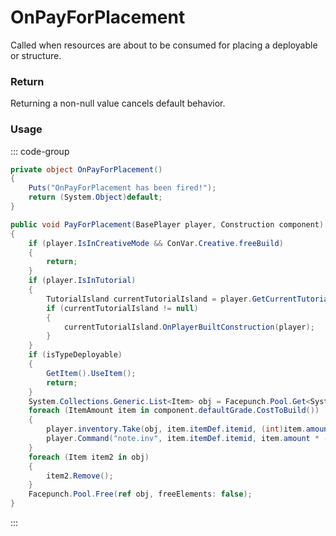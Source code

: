 # OnPayForPlacement
<Badge type="info" text="Player"/><Badge type="danger" text="Carbon Compatible"/><Badge type="warning" text="Oxide Compatible"/>
Called when resources are about to be consumed for placing a deployable or structure.

### Return
Returning a non-null value cancels default behavior.

### Usage
::: code-group
```csharp [Example]
private object OnPayForPlacement()
{
	Puts("OnPayForPlacement has been fired!");
	return (System.Object)default;
}
```
```csharp [Source — Assembly-CSharp @ Planner]
public void PayForPlacement(BasePlayer player, Construction component)
{
	if (player.IsInCreativeMode && ConVar.Creative.freeBuild)
	{
		return;
	}
	if (player.IsInTutorial)
	{
		TutorialIsland currentTutorialIsland = player.GetCurrentTutorialIsland();
		if (currentTutorialIsland != null)
		{
			currentTutorialIsland.OnPlayerBuiltConstruction(player);
		}
	}
	if (isTypeDeployable)
	{
		GetItem().UseItem();
		return;
	}
	System.Collections.Generic.List<Item> obj = Facepunch.Pool.Get<System.Collections.Generic.List<Item>>();
	foreach (ItemAmount item in component.defaultGrade.CostToBuild())
	{
		player.inventory.Take(obj, item.itemDef.itemid, (int)item.amount);
		player.Command("note.inv", item.itemDef.itemid, item.amount * -1f);
	}
	foreach (Item item2 in obj)
	{
		item2.Remove();
	}
	Facepunch.Pool.Free(ref obj, freeElements: false);
}

```
:::
